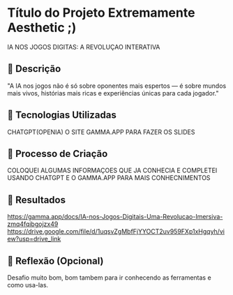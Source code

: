 # Título do Projeto Extremamente Aesthetic ;)
IA NOS JOGOS DIGITAS: A REVOLUÇAO INTERATIVA

## 📒 Descrição
"A IA nos jogos não é só sobre oponentes mais espertos — é sobre mundos mais vivos, histórias mais ricas e experiências únicas para cada jogador."

## 🤖 Tecnologias Utilizadas
CHATGPT(OPENIA) O SITE GAMMA.APP PARA FAZER OS SLIDES

## 🧐 Processo de Criação
COLOQUEI ALGUMAS INFORMAÇOES QUE JA CONHECIA E COMPLETEI USANDO CHATGPT E O GAMMA.APP PARA MAIS CONHECNIMENTOS

## 🚀 Resultados
https://gamma.app/docs/IA-nos-Jogos-Digitais-Uma-Revolucao-Imersiva-zmq4fqibgojzx49
https://drive.google.com/file/d/1uqsvZgMbfFjYYOCT2uv959FXp1xHgqyh/view?usp=drive_link

## 💭 Reflexão (Opcional)
Desafio muito bom, bom tambem para ir conhecendo as ferramentas e como usa-las.
